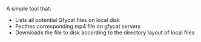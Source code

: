 A simple tool that:
* Lists all potential Gfycat files on local disk
* Fecthes corresponding mp4 file on gfycat servers
* Downloads the file to disk according to the directory layout of local files

